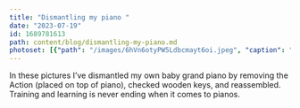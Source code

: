 ```yaml
---
title: "Dismantling my piano "
date: "2023-07-19"
id: 1689781613
path: content/blog/dismantling-my-piano.md
photoset: [{"path": "/images/6hVn6otyPW5Ldbcmayt6oi.jpeg", "caption": "Action removed", "thumbnail": "True"}, {"path": "/images/EzSCPQbJax5uABgLjWXWjt.jpeg", "caption": "Entire Action placed on bench"}, {"path": "/images/WCyHr6kRJyfcRbLXdzu3jw.jpeg", "caption": "Action placed on top of piano"}, {"path": "/images/6oD4RjhGegx27UaRTBYQWN.jpeg", "caption": "Wooden piano keys "}, {"path": "/images/L79uS5DgakFhuUQSuPVUen.jpeg", "caption": "Checking under keys and yellow backckeck", "thumbnail": "False"}]
---
```

In these pictures I’ve dismantled my own baby grand piano by removing the Action (placed on top of piano), checked wooden keys, and reassembled. Training and learning is never ending when it comes to pianos.